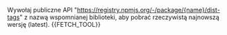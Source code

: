 Wywołaj publiczne API "https://registry.npmjs.org/-/package/{name}/dist-tags" z nazwą wspomnianej biblioteki, aby pobrać rzeczywistą najnowszą wersję (latest). {{FETCH_TOOL}}